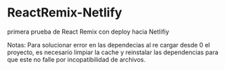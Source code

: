 # ReactRemix-Netlify
primera prueba de React Remix con deploy hacia Netlifiy


Notas:
Para solucionar error en las dependecias al re cargar desde 0 el proyecto, es necesario limpiar la cache y reinstalar las dependencias para que este no falle por incopatibilidad de archivos.